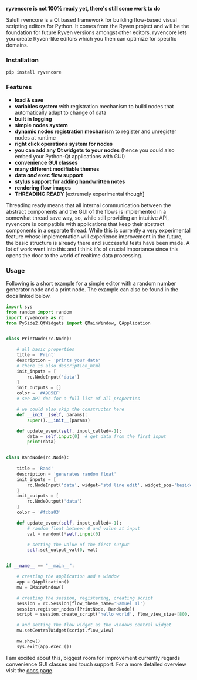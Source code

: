 **ryvencore is not 100% ready yet, there's still some work to do**

Salut! rvencore is a Qt based framework for building flow-based visual scripting editors for Python. It comes from the Ryven project and will be the foundation for future Ryven versions amongst other editors. ryvencore lets you create Ryven-like editors which you then can optimize for specific domains.

### Installation

```
pip install ryvencore
```

### Features

- **load & save**
- **variables system** with registration mechanism to build nodes that automatically adapt to change of data
- **built in logging**
- **simple nodes system**
- **dynamic nodes registration mechanism** to register and unregister nodes at runtime
- **right click operations system for nodes**
- **you can add any Qt widgets to your nodes** (hence you could also embed your Python-Qt applications with GUI)
- **convenience GUI classes**
- **many different modifiable themes**
- **data *and* exec flow support**
- **stylus support for adding handwritten notes**
- **rendering flow images**
- **THREADING READY** [extremely experimental though]

Threading ready means that all internal communication between the abstract components and the GUI of the flows is implemented in a somewhat thread save way, so, while still providing an intuitive API, ryvencore is compatible with applications that keep their abstract components in a separate thread. While this is currently a very experimental feature whose implementation will experience improvement in the future, the basic structure is already there and successful tests have been made. A lot of work went into this and I think it's of crucial importance since this opens the door to the world of realtime data processing.

### Usage

Following is a short example for a simple editor with a random number generator node and a print node. The example can also be found in the docs linked below.

``` python
import sys
from random import random
import ryvencore as rc
from PySide2.QtWidgets import QMainWindow, QApplication


class PrintNode(rc.Node):

    # all basic properties
    title = 'Print'
    description = 'prints your data'
    # there is also description_html
    init_inputs = [
        rc.NodeInput('data')
    ]
    init_outputs = []
    color = '#A9D5EF'
    # see API doc for a full list of all properties

    # we could also skip the constructor here
    def __init__(self, params):
        super().__init__(params)

    def update_event(self, input_called=-1):
        data = self.input(0)  # get data from the first input
        print(data)


class RandNode(rc.Node):
    
    title = 'Rand'
    description = 'generates random float'
    init_inputs = [
        rc.NodeInput('data', widget='std line edit', widget_pos='besides')
    ]
    init_outputs = [
        rc.NodeOutput('data')
    ]
    color = '#fcba03'

    def update_event(self, input_called=-1):
        # random float between 0 and value at input
        val = random()*self.input(0)

        # setting the value of the first output
        self.set_output_val(0, val)


if __name__ == "__main__":

    # creating the application and a window
    app = QApplication()
    mw = QMainWindow()

    # creating the session, registering, creating script
    session = rc.Session(flow_theme_name='Samuel 1l')
    session.register_nodes([PrintNode, RandNode])
    script = session.create_script('hello world', flow_view_size=[800, 500])

    # and setting the flow widget as the windows central widget
    mw.setCentralWidget(script.flow_view)

    mw.show()
    sys.exit(app.exec_())
```

I am excited about this, biggest room for improvement currently regards convenience GUI classes and touch support. For a more detailed overview visit the [docs page](https://leon-thomm.github.io/ryvencore/).
